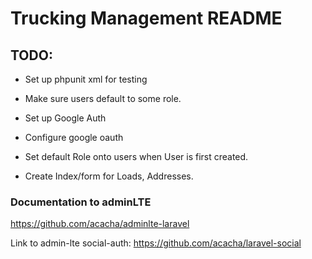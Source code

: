# Trucking Management README

## TODO:
* Set up phpunit xml for testing
* Make sure users default to some role.
* Set up Google Auth
* Configure google oauth
* Set default Role onto users when User is first created.

* Create Index/form for Loads, Addresses.

### Documentation to adminLTE
https://github.com/acacha/adminlte-laravel

Link to admin-lte social-auth:
https://github.com/acacha/laravel-social